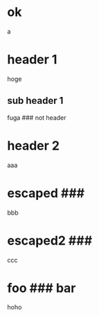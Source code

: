 #           ok            
a

# header 1 #
hoge

 ## sub header 1
fuga
    ### not header

# header 2 ##############
aaa

# escaped #\##
bbb

# escaped2 \###
ccc

# foo ### bar
hoho
